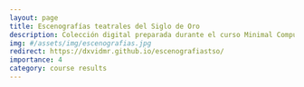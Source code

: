 ```yaml
---
layout: page
title: Escenografías teatrales del Siglo de Oro
description: Colección digital preparada durante el curso Minimal Computing and Wax en el DreamLab2021 (University of Pennsylvania)
img: #/assets/img/escenografias.jpg
redirect: https://dxvidmr.github.io/escenografiastso/
importance: 4
category: course results
---
```

